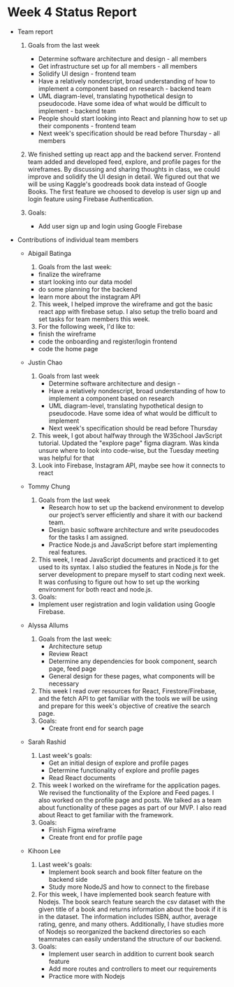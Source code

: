 # Week 4 Status Report

- Team report

  1. Goals from the last week

     - Determine software architecture and design - all members
     - Get infrastructure set up for all members - all members
     - Solidify UI design - frontend team
     - Have a relatively nondescript, broad understanding of how to implement a component based on research - backend team
     - UML diagram-level, translating hypothetical design to pseudocode. Have some idea of what would be difficult to implement - backend team
     - People should start looking into React and planning how to set up their components - frontend team
     - Next week's specification should be read before Thursday - all members

  2. We finished setting up react app and the backend server. Frontend team added and developed feed, explore, and profile pages for the wireframes. By discussing and sharing thoughts in class, we could improve and solidify the UI design in detail. We figured out that we will be using Kaggle's goodreads book data instead of Google Books. The first feature we choosed to develop is user sign up and login feature using Firebase Authentication.

  3. Goals:
     - Add user sign up and login using Google Firebase

- Contributions of individual team members

  - Abigail Batinga
    1. Goals from the last week:
    - finalize the wireframe
    - start looking into our data model
    - do some planning for the backend
    - learn more about the instagram API
    2. This week, I helped improve the wireframe and got the basic react app with firebase setup. I also setup the trello board and set tasks for team members this week.
    3. For the following week, I'd like to:
    - finish the wireframe
    - code the onboarding and register/login frontend
    - code the home page
  - Justin Chao
    1. Goals from last week
       - Determine software architecture and design -
       - Have a relatively nondescript, broad understanding of how to implement a component based on research
       - UML diagram-level, translating hypothetical design to pseudocode. Have some idea of what would be difficult to implement
       - Next week's specification should be read before Thursday
    2. This week, I got about halfway through the W3School JavScript tutorial. Updated the "explore page" figma diagram. Was kinda unsure where to look
       into code-wise, but the Tuesday meeting was helpful for that
    3. Look into Firebase, Instagram API, maybe see how it connects to react
  - Tommy Chung

    1. Goals from the last week
       - Research how to set up the backend environment to develop our project’s server efficiently and share it with our backend team.
       - Design basic software architecture and write pseudocodes for the tasks I am assigned.
       - Practice Node.js and JavaScript before start implementing real features.
    2. This week, I read JavaScript documents and practiced it to get used to its syntax. I also studied the features in Node.js for the server development to prepare myself to start coding next week. It was confusing to figure out how to set up the working environment for both react and node.js.
    3. Goals:

    - Implement user registration and login validation using Google Firebase.

  - Alyssa Allums
    1. Goals from the last week:
       - Architecture setup
       - Review React
       - Determine any dependencies for book component, search page, feed page
       - General design for these pages, what components will be necessary
    2. This week I read over resources for React, Firestore/Firebase, and the fetch API to get familiar with the tools we will be using
       and prepare for this week's objective of creative the search page.
    3. Goals:
       - Create front end for search page
  - Sarah Rashid
    1. Last week's goals:
       - Get an initial design of explore and profile pages
       - Determine functionality of explore and profile pages
       - Read React documents
    2. This week I worked on the wireframe for the application pages. We revised the functionality of the Explore and Feed pages. I also worked on the profile page and posts. We talked as a team about functionality of these pages as part of our MVP. I also read about React to get familiar with the framework.
    3. Goals:
       - Finish Figma wireframe
       - Create front end for profile page
  - Kihoon Lee
    1. Last week's goals:
       - Implement book search and book filter feature on the backend side
       - Study more NodeJS and how to connect to the firebase
    2. For this week, I have implemented book search feature with Nodejs. The book search feature search the csv dataset with the given title of a book and returns information about the book if it is in the dataset. The information includes ISBN, author, average rating, genre, and many others. Additionally, I have studies more of Nodejs so reorganized the backend directories so each teammates can easily understand the structure of our backend.
    3. Goals:
       - Implement user search in addition to current book search feature
       - Add more routes and controllers to meet our requirements
       - Practice more with Nodejs
